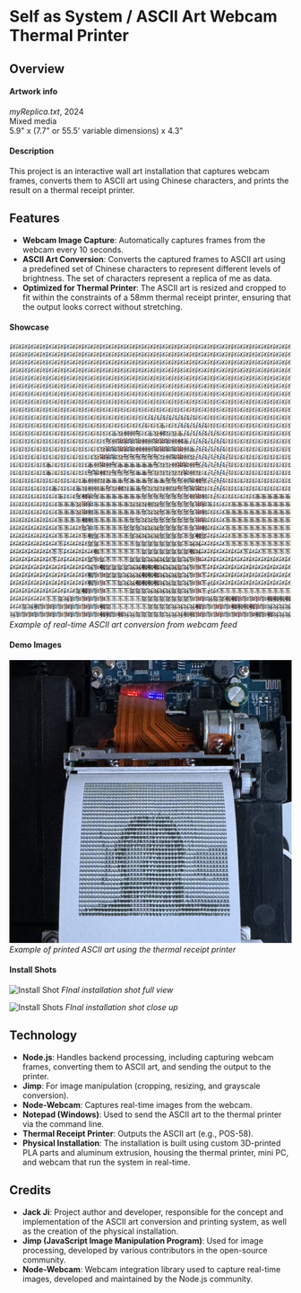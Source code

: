 # Self as System / ASCII Art Webcam Thermal Printer

## Overview

#### Artwork info
*myReplica.txt*, 2024  
Mixed media  
5.9" x (7.7" or 55.5' variable dimensions) x 4.3"

#### Description
This project is an interactive wall art installation that captures webcam frames, converts them to ASCII art using Chinese characters, and prints the result on a thermal receipt printer.

## Features

- **Webcam Image Capture**: Automatically captures frames from the webcam every 10 seconds.
- **ASCII Art Conversion**: Converts the captured frames to ASCII art using a predefined set of Chinese characters to represent different levels of brightness. The set of characters represent a replica of me as data.
- **Optimized for Thermal Printer**: The ASCII art is resized and cropped to fit within the constraints of a 58mm thermal receipt printer, ensuring that the output looks correct without stretching.

#### Showcase

![Webcam to ASCII Art Conversion](example/ascii_art_demo.png)  
*Example of real-time ASCII art conversion from webcam feed*

#### Demo Images

![Thermal Printer Output](example/printer_output_demo.jpg)
*Example of printed ASCII art using the thermal receipt printer*

#### Install Shots

![Install Shot](example/shot1.jpg)
*FInal installation shot full view*

![Install Shots](example/shot2.jpg)
*FInal installation shot close up*

## Technology

- **Node.js**: Handles backend processing, including capturing webcam frames, converting them to ASCII art, and sending the output to the printer.
- **Jimp**: For image manipulation (cropping, resizing, and grayscale conversion).
- **Node-Webcam**: Captures real-time images from the webcam.
- **Notepad (Windows)**: Used to send the ASCII art to the thermal printer via the command line.
- **Thermal Receipt Printer**: Outputs the ASCII art (e.g., POS-58).
- **Physical Installation**: The installation is built using custom 3D-printed PLA parts and aluminum extrusion, housing the thermal printer, mini PC, and webcam that run the system in real-time.

## Credits

- **Jack Ji**: Project author and developer, responsible for the concept and implementation of the ASCII art conversion and printing system, as well as the creation of the physical installation.
- **Jimp (JavaScript Image Manipulation Program)**: Used for image processing, developed by various contributors in the open-source community.
- **Node-Webcam**: Webcam integration library used to capture real-time images, developed and maintained by the Node.js community.
